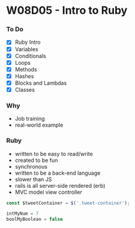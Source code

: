 # W08D05 - Intro to Ruby

### To Do
* [x] Ruby Intro
* [x] Variables
* [x] Conditionals
* [x] Loops
* [x] Methods
* [x] Hashes
* [x] Blocks and Lambdas
* [x] Classes

### Why
* Job training
* real-world example

### Ruby
* written to be easy to read/write
* created to be fun
* synchronous
* written to be a back-end language
* slower than JS
* rails is all server-side rendered (erb)
* MVC model view controller






```js
const $tweetContainer = $('.tweet-container');

intMyNum = 7
boolMyBoolean = false
```
